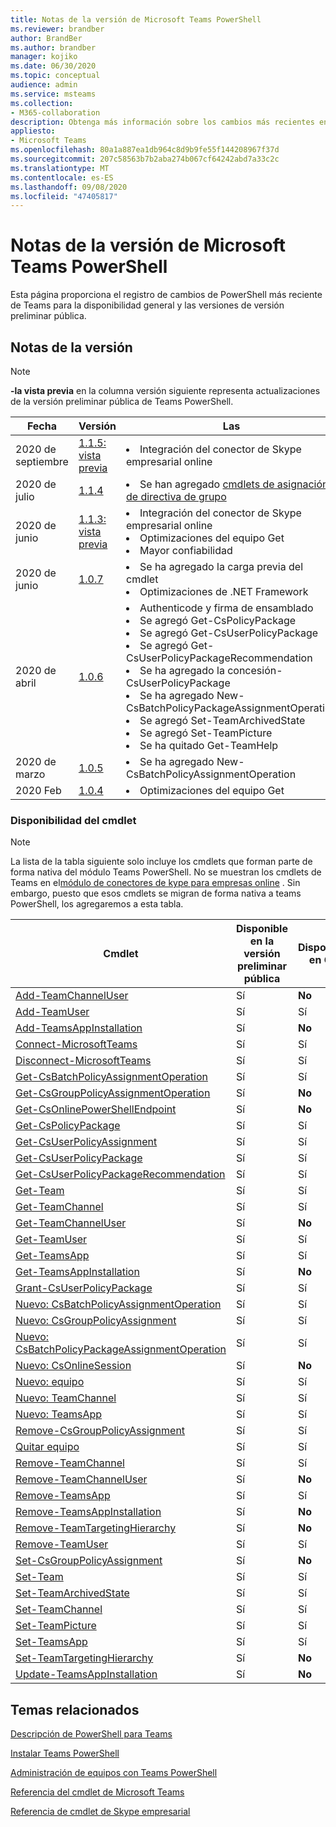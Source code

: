 ```yaml
---
title: Notas de la versión de Microsoft Teams PowerShell
ms.reviewer: brandber
author: BrandBer
ms.author: brandber
manager: kojiko
ms.date: 06/30/2020
ms.topic: conceptual
audience: admin
ms.service: msteams
ms.collection:
- M365-collaboration
description: Obtenga más información sobre los cambios más recientes en Teams PowerShell.
appliesto:
- Microsoft Teams
ms.openlocfilehash: 80a1a887ea1db964c8d9b9fe55f144208967f37d
ms.sourcegitcommit: 207c58563b7b2aba274b067cf64242abd7a33c2c
ms.translationtype: MT
ms.contentlocale: es-ES
ms.lasthandoff: 09/08/2020
ms.locfileid: "47405817"
---
```

# <a name="microsoft-teams-powershell-release-notes"></a>Notas de la versión de Microsoft Teams PowerShell

Esta página proporciona el registro de cambios de PowerShell más reciente de Teams para la disponibilidad general y las versiones de versión preliminar pública.

## <a name="release-notes"></a>Notas de la versión

> [!NOTE]
> **-la vista previa** en la columna versión siguiente representa actualizaciones de la versión preliminar pública de Teams PowerShell.

| Fecha | Versión | Las |
|------- | -------------------- | ------------------------------ |
| 2020 de septiembre | [1.1.5: vista previa](https://www.powershellgallery.com/packages/MicrosoftTeams/1.1.5-preview) | <li>Integración del conector de Skype empresarial online</li> |
| 2020 de julio | [1.1.4](https://www.powershellgallery.com/packages/MicrosoftTeams/1.1.4) | <li>Se han agregado [cmdlets de asignación de directiva de grupo](https://docs.microsoft.com/microsoftteams/assign-policies#assign-a-policy-to-a-group)</li> |
| 2020 de junio | [1.1.3: vista previa](https://www.powershellgallery.com/packages/MicrosoftTeams/1.1.3-preview) | <li>Integración del conector de Skype empresarial online<li>Optimizaciones del equipo Get<li>Mayor confiabilidad</li> |
| 2020 de junio | [1.0.7](https://www.powershellgallery.com/packages/MicrosoftTeams/1.0.7) | <li>Se ha agregado la carga previa del cmdlet<li>Optimizaciones de .NET Framework</li>   |
| 2020 de abril | [1.0.6](https://www.powershellgallery.com/packages/MicrosoftTeams/1.0.6) | <li>Authenticode y firma de ensamblado<li>Se agregó Get-CsPolicyPackage<li>Se agregó Get-CsUserPolicyPackage<li>Se agregó Get-CsUserPolicyPackageRecommendation<li>Se ha agregado la concesión-CsUserPolicyPackage<li>Se ha agregado New-CsBatchPolicyPackageAssignmentOperation<li>Se agregó Set-TeamArchivedState<li>Se agregó Set-TeamPicture<li>Se ha quitado Get-TeamHelp</li>  |
| 2020 de marzo | [1.0.5](https://www.powershellgallery.com/packages/MicrosoftTeams/1.0.5) |<li>Se ha agregado New-CsBatchPolicyAssignmentOperation</li> |
| 2020 Feb | [1.0.4](https://www.powershellgallery.com/packages/MicrosoftTeams/1.0.4) | <li>Optimizaciones del equipo Get</li>  |

### <a name="cmdlet-availability"></a>Disponibilidad del cmdlet

> [!NOTE]
> La lista de la tabla siguiente solo incluye los cmdlets que forman parte de forma nativa del módulo Teams PowerShell. No se muestran los cmdlets de Teams en el[módulo de conectores de kype para empresas online](https://docs.microsoft.com/powershell/skype/intro?view=skype-ps) . Sin embargo, puesto que esos cmdlets se migran de forma nativa a teams PowerShell, los agregaremos a esta tabla.

| Cmdlet | Disponible en la versión preliminar pública | Disponible en GA |
| -| -- | --|
| [Add-TeamChannelUser](https://docs.microsoft.com/powershell/module/teams/add-teamchanneluser?view=teams-ps) | Sí | **No** |
| [Add-TeamUser](https://docs.microsoft.com/powershell/module/teams/add-teamuser?view=teams-ps) | Sí | Sí |
| [Add-TeamsAppInstallation](https://docs.microsoft.com/powershell/module/teams/add-teamsappinstallation?view=teams-ps) | Sí | **No**|
| [Connect-MicrosoftTeams](https://docs.microsoft.com/powershell/module/teams/connect-microsoftteams?view=teams-ps) | Sí | Sí |
| [Disconnect-MicrosoftTeams](https://docs.microsoft.com/powershell/module/teams/disconnect-microsoftteams?view=teams-ps) | Sí | Sí |
| [Get-CsBatchPolicyAssignmentOperation](https://docs.microsoft.com/powershell/module/teams/get-csbatchpolicyassignmentoperation?view=teams-ps) | Sí | Sí |
| [Get-CsGroupPolicyAssignmentOperation](https://docs.microsoft.com/powershell/module/teams/get-csgrouppolicyassignmentoperation?view=teams-ps) | Sí | **No** |
| [Get-CsOnlinePowerShellEndpoint](https://docs.microsoft.com/powershell/module/teams/get-csonlinepowershellendpoint?view=teams-ps) | Sí | **No** |
| [Get-CsPolicyPackage](https://docs.microsoft.com/powershell/module/teams/get-cspolicypackage?view=teams-ps) | Sí | Sí |
| [Get-CsUserPolicyAssignment](https://docs.microsoft.com/powershell/module/teams/get-csuserpolicyassignment?view=teams-ps) | Sí | Sí |
| [Get-CsUserPolicyPackage](https://docs.microsoft.com/powershell/module/teams/get-csuserpolicypackage?view=teams-ps) | Sí | Sí |
| [Get-CsUserPolicyPackageRecommendation](https://docs.microsoft.com/powershell/module/teams/get-csuserpolicypackagerecommendation?view=teams-ps) | Sí | Sí |
| [Get-Team](https://docs.microsoft.com/powershell/module/teams/get-team?view=teams-ps) | Sí | Sí |
| [Get-TeamChannel](https://docs.microsoft.com/powershell/module/teams/get-teamchannel?view=teams-ps) | Sí | Sí|
| [Get-TeamChannelUser](https://docs.microsoft.com/powershell/module/teams/get-teamchanneluser?view=teams-ps) | Sí | **No** |
| [Get-TeamUser](https://docs.microsoft.com/powershell/module/teams/get-teamuser?view=teams-ps) | Sí | Sí |
| [Get-TeamsApp](https://docs.microsoft.com/powershell/module/teams/get-teamsapp?view=teams-ps) | Sí | Sí |
| [Get-TeamsAppInstallation](https://docs.microsoft.com/powershell/module/teams/get-teamsappinstallation?view=teams-ps) | Sí | **No** |
| [Grant-CsUserPolicyPackage](https://docs.microsoft.com/powershell/module/teams/grant-csuserpolicypackage?view=teams-ps) | Sí | Sí |
| [Nuevo: CsBatchPolicyAssignmentOperation](https://docs.microsoft.com/powershell/module/teams/new-csbatchpolicyassignmentoperation?view=teams-ps) | Sí | Sí |
| [Nuevo: CsGroupPolicyAssignment](https://docs.microsoft.com/powershell/module/teams/new-csgrouppolicyassignment?view=teams-ps) | Sí | Sí |
| [Nuevo: CsBatchPolicyPackageAssignmentOperation](https://docs.microsoft.com/powershell/module/teams/new-csbatchpolicypackageassignmentoperation?view=teams-ps) | Sí | Sí |
| [Nuevo: CsOnlineSession](https://docs.microsoft.com/powershell/module/teams/new-csonlinesession?view=teams-ps) | Sí | **No** |
| [Nuevo: equipo](https://docs.microsoft.com/powershell/module/teams/new-team?view=teams-ps) | Sí | Sí |
| [Nuevo: TeamChannel](https://docs.microsoft.com/powershell/module/teams/new-channel?view=teams-ps) | Sí | Sí |
| [Nuevo: TeamsApp](https://docs.microsoft.com/powershell/module/teams/new-teamsapp?view=teams-ps) | Sí | Sí |
| [Remove-CsGroupPolicyAssignment](https://docs.microsoft.com/powershell/module/teams/remove-csgrouppolicyassignment?view=teams-ps) | Sí | Sí |
| [Quitar equipo](https://docs.microsoft.com/powershell/module/teams/remove-team?view=teams-ps) | Sí | Sí |
| [Remove-TeamChannel](https://docs.microsoft.com/powershell/module/teams/remove-teamchannel?view=teams-ps) | Sí | Sí |
| [Remove-TeamChannelUser](https://docs.microsoft.com/powershell/module/teams/remove-teamchanneluser?view=teams-ps) | Sí | **No** |
| [Remove-TeamsApp](https://docs.microsoft.com/powershell/module/teams/remove-teamsapp?view=teams-ps) | Sí | Sí |
| [Remove-TeamsAppInstallation](https://docs.microsoft.com/powershell/module/teams/remove-teamsappinstallation?view=teams-ps) | Sí | **No** |
| [Remove-TeamTargetingHierarchy](https://docs.microsoft.com/powershell/module/teams/remove-teamtargetinghierarchy?view=teams-ps) | Sí | **No**|
| [Remove-TeamUser](https://docs.microsoft.com/powershell/module/teams/remove-teamuser?view=teams-ps) | Sí | Sí |
| [Set-CsGroupPolicyAssignment](https://docs.microsoft.com/powershell/module/teams/set-csgrouppolicyassignment?view=teams-ps) | Sí | **No** |
| [Set-Team](https://docs.microsoft.com/powershell/module/teams/set-team?view=teams-ps) | Sí | Sí |
| [Set-TeamArchivedState](https://docs.microsoft.com/powershell/module/teams/set-teamarchivedstate?view=teams-ps) | Sí | Sí |
| [Set-TeamChannel](https://docs.microsoft.com/powershell/module/teams/set-teamchannel?view=teams-ps) | Sí | Sí |
| [Set-TeamPicture](https://docs.microsoft.com/powershell/module/teams/set-teampicture?view=teams-ps) | Sí | Sí |
| [Set-TeamsApp](https://docs.microsoft.com/powershell/module/teams/set-teamapp?view=teams-ps) | Sí | Sí |
| [Set-TeamTargetingHierarchy](https://docs.microsoft.com/powershell/module/teams/set-teamtargetinghierarchy?view=teams-ps) | Sí | **No** |
| [Update-TeamsAppInstallation](https://docs.microsoft.com/powershell/module/teams/update-teamappinstallation?view=teams-ps) | Sí | **No** |

## <a name="related-topics"></a>Temas relacionados

[Descripción de PowerShell para Teams](teams-powershell-overview.md)

[Instalar Teams PowerShell](teams-powershell-install.md)

[Administración de equipos con Teams PowerShell](teams-powershell-managing-teams.md)

[Referencia del cmdlet de Microsoft Teams](https://docs.microsoft.com/powershell/teams/?view=teams-ps)

[Referencia de cmdlet de Skype empresarial](https://docs.microsoft.com/powershell/skype/intro?view=skype-ps)
